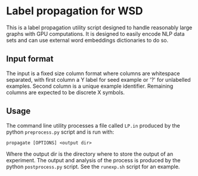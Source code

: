 Label propagation for WSD
=========================

This is a label propagation utility script designed to handle reasonably large graphs with GPU computations. It is designed to easily encode NLP data sets and can use external word embeddings dictionaries to do so.

Input format 
------------
The input is a fixed size column format where columns are whitespace separated, with first column a Y label for seed example or '?' for unlabelled examples. Second column is a unique example identifier. Remaining columns are expected to be discrete X symbols.

Usage
------
The command line utility processes a file called `LP.in` produced by the python `preprocess.py` script and is run with:

`propagate [OPTIONS] <output dir>`

Where the output dir is the directory where to store the output of an experiment.
The output and analysis of the process is produced by the python `postprocess.py` script. See the `runexp.sh` script for an example.






